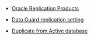 

* [Oracle Replication Products](https://cosol.jp/techdb/2020/05/oracle-replication-methods-support-status/)

* [Data Guard replication setting](https://udonsoba.hatenablog.com/entry/2016/06/28/172736)

* [Duplicate from Active database](https://qiita.com/plusultra/items/51f661836828b3765d4b)
